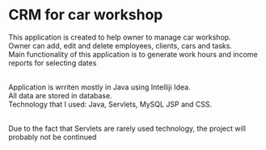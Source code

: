 # CRM for car workshop

This application is created to help owner to manage car workshop.<br>
Owner can add, edit and delete employees, clients, cars and tasks. <br>
Main functionality of this application is to generate work hours and income reports for selecting dates <br><br>


Application is wrriten mostly in Java using Intelliji Idea. <br>
All data are stored in database. <br>
Technology that I used: Java, Servlets, MySQL JSP and CSS.<br><br>

Due to the fact that Servlets are rarely used technology, the project will probably not be continued



